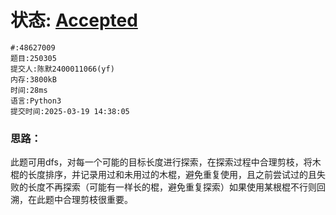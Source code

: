 # 状态: [Accepted](http://xzmdsa.openjudge.cn/2025hw3/solution/48627009/)
```
#:48627009
题目:250305
提交人:陈默2400011066(yf)
内存:3800kB
时间:28ms
语言:Python3
提交时间:2025-03-19 14:38:05
```
### 思路：

此题可用dfs，对每一个可能的目标长度进行探索，在探索过程中合理剪枝，将木棍的长度排序，并记录用过和未用过的木棍，避免重复使用，且之前尝试过的且失败的长度不再探索（可能有一样长的棍，避免重复探索）如果使用某根棍不行则回溯，在此题中合理剪枝很重要。